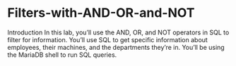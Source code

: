 # Filters-with-AND-OR-and-NOT
Introduction In this lab, you’ll use the AND, OR, and NOT operators in SQL to filter for information. You’ll use SQL to get specific information about employees, their machines, and the departments they’re in. You’ll be using the MariaDB shell to run SQL queries.
